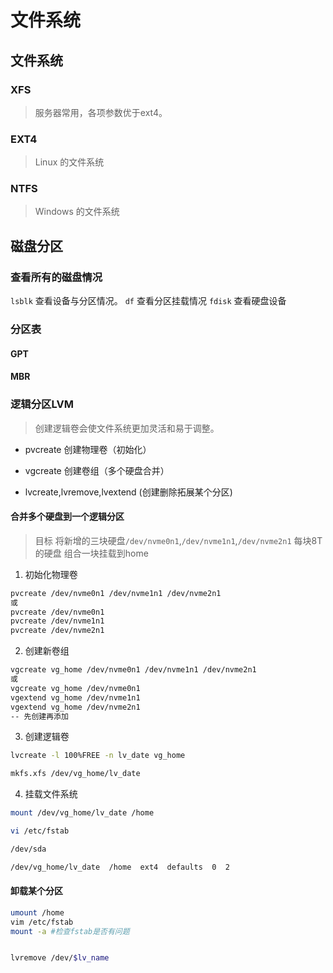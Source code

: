# 文件系统

## 文件系统 

### XFS
> 服务器常用，各项参数优于ext4。

### EXT4
> Linux 的文件系统

### NTFS
> Windows 的文件系统


## 磁盘分区

### 查看所有的磁盘情况
`lsblk` 查看设备与分区情况。
`df` 查看分区挂载情况
`fdisk` 查看硬盘设备

### 分区表
#### GPT
#### MBR

### 逻辑分区LVM
> 创建逻辑卷会使文件系统更加灵活和易于调整。

- pvcreate 创建物理卷（初始化）

- vgcreate 创建卷组（多个硬盘合并）

- lvcreate,lvremove,lvextend (创建删除拓展某个分区)


#### 合并多个硬盘到一个逻辑分区

> 目标 将新增的三块硬盘`/dev/nvme0n1`,`/dev/nvme1n1`,`/dev/nvme2n1` 每块8T的硬盘 组合一块挂载到home

1. 初始化物理卷 

```bash
pvcreate /dev/nvme0n1 /dev/nvme1n1 /dev/nvme2n1
或
pvcreate /dev/nvme0n1 
pvcreate /dev/nvme1n1 
pvcreate /dev/nvme2n1
```

2. 创建新卷组

```bash
vgcreate vg_home /dev/nvme0n1 /dev/nvme1n1 /dev/nvme2n1
或
vgcreate vg_home /dev/nvme0n1 
vgextend vg_home /dev/nvme1n1 
vgextend vg_home /dev/nvme2n1
-- 先创建再添加
```

3. 创建逻辑卷

```bash
lvcreate -l 100%FREE -n lv_date vg_home

mkfs.xfs /dev/vg_home/lv_date
```

4. 挂载文件系统

```bash
mount /dev/vg_home/lv_date /home

vi /etc/fstab

/dev/sda

/dev/vg_home/lv_date  /home  ext4  defaults  0  2
```

#### 卸载某个分区

```bash
umount /home
vim /etc/fstab
mount -a #检查fstab是否有问题


lvremove /dev/$lv_name
```